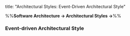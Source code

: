 <frontmatter>
title: "Architectural Styles: Event-Driven Architectural Style"
</frontmatter>

<link rel="stylesheet" href="{{baseUrl}}/css/textbook.css">

<div class="website-content" id="all">

%%**Software Architecture → Architectural Styles →**%%

### Event-driven Architectural Style

<div id="main">

<include src="./what/embed.md" boilerplate  />

</div>
</div>
